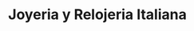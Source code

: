 ---
title: "Joyeria y Relojeria Italiana"
url: /san-miguel/joyeria-y-relojeria-italiana/
shop: Schmuck
---